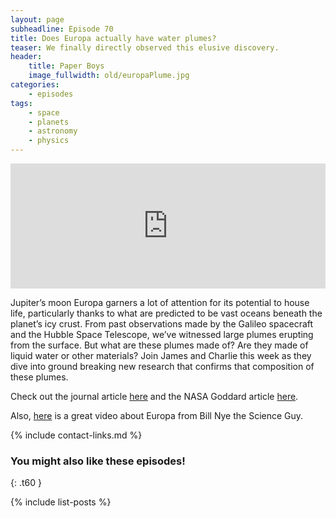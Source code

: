 ```yaml
---
layout: page
subheadline: Episode 70
title: Does Europa actually have water plumes?
teaser: We finally directly observed this elusive discovery.
header:
    title: Paper Boys
    image_fullwidth: old/europaPlume.jpg
categories:
    - episodes
tags:
    - space
    - planets
    - astronomy
    - physics
---
```


<iframe src="https://pinecast.com/player/03d3b2a1-ea1f-4692-9c2e-d321977bfa44?theme=thick" seamless height="200" style="border:0" class="pinecast-embed" frameborder="0" width="100%"></iframe>

Jupiter’s moon Europa garners a lot of attention for its potential to house life, particularly thanks to what are predicted to be vast oceans beneath the planet’s icy crust. From past observations made by the Galileo spacecraft and the Hubble Space Telescope, we’ve witnessed large plumes erupting from the surface. But what are these plumes made of? Are they made of liquid water or other materials? Join James and Charlie this week as they dive into ground breaking new research that confirms that composition of these plumes.
	
Check out the journal article [here](https://www.nature.com/articles/s41550-019-0933-6) and the NASA Goddard article [here](https://www.nasa.gov/feature/goddard/2019/nasa-scientists-confirm-water-vapor-on-europa).

Also, [here](https://www.youtube.com/watch?v=upRqAaCEEhw) is a great video about Europa from Bill Nye the Science Guy.

{% include contact-links.md %}

### You might also like these episodes!
{: .t60 }

{% include list-posts %}
